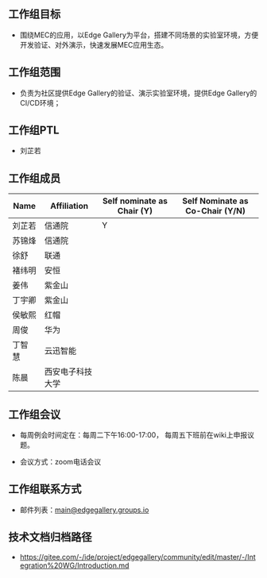 ## 工作组目标
* 围绕MEC的应用，以Edge Gallery为平台，搭建不同场景的实验室环境，方便开发验证、对外演示，快速发展MEC应用生态。

## 工作组范围
* 负责为社区提供Edge Gallery的验证、演示实验室环境，提供Edge Gallery的CI/CD环境；

## 工作组PTL
* 刘芷若

## 工作组成员
|   **Name**          | **Affiliation**       |   **Self nominate as Chair (Y)** | **Self Nominate as Co-Chair (Y/N)** |
|-----------------------|-------------------------------------------------------------|--------------------------------|-------------------------------------|
| 刘芷若     | 信通院   |   Y  |   |
| 苏锦烽     | 信通院   |     |   |
| 徐舒      | 联通    |                           |                                     |
| 褚纬明     | 安恒           |                                |                                     |
| 姜伟       | 紫金山  |                               |                                     |
| 丁宇卿       | 紫金山  |                                |                                     |
| 侯敏熙      | 红帽  |                                |                                     |
| 周俊      | 华为  |                                |                                     |
|丁智慧    |  云迅智能  |   |  |
|陈晨    |  西安电子科技大学  |   |  |


## 工作组会议
* 每周例会时间定在：每周二下午16:00-17:00，  每周五下班前在wiki上申报议题。

* 会议方式：zoom电话会议


## 工作组联系方式
* 邮件列表：main@edgegallery.groups.io

## 技术文档归档路径
- https://gitee.com/-/ide/project/edgegallery/community/edit/master/-/Integration%20WG/Introduction.md